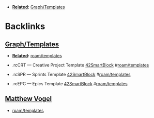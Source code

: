 - **[Related](<../Related.md>):** [Graph/Templates](<../Graph/Templates.md>)

# Backlinks
## [Graph/Templates](<Graph/Templates.md>)
- **[Related](<../Related.md>):** [roam/templates](<../roam/templates.md>)

- .rcCRT — Creative Project Template [42SmartBlock](<../42SmartBlock.md>) #[roam/templates](<../roam/templates.md>)

- .rcSPR — Sprints Template [42SmartBlock](<../42SmartBlock.md>) #[roam/templates](<../roam/templates.md>)

- .rcEPC — Epics Template [42SmartBlock](<../42SmartBlock.md>) #[roam/templates](<../roam/templates.md>)

## [Matthew Vogel](<Matthew Vogel.md>)
- [roam/templates](<../roam/templates.md>)

